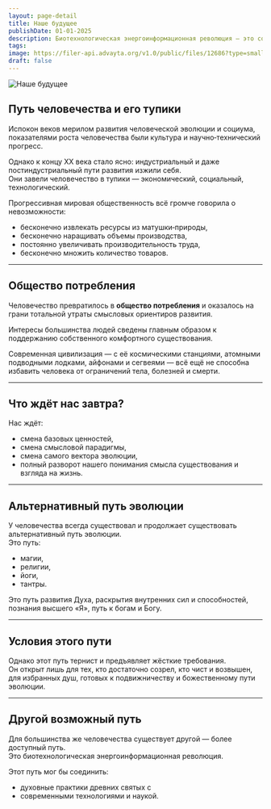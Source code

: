 ```yaml
---
layout: page-detail
title: Наше будущее
publishDate: 01-01-2025
description: Биотехнологическая энергоинформационная революция — это современный эволюционный путь, который объединяет духовные практики древних святых с достижениями современных биотехнологий и информационных технологий для совершенствования человека и перехода к новому уровню сознания и бессмертия.
tags:
image: https://filer-api.advayta.org/v1.0/public/files/12686?type=small
draft: false
---
```


![Наше будущее](https://filer-api.advayta.org/v1.0/public/files/12686?size=medium "Наше будущее") 

## Путь человечества и его тупики

Испокон веков мерилом развития человеческой эволюции и социума, показателями роста человечества были культура и научно‑технический прогресс.

Однако к концу XX века стало ясно: индустриальный и даже постиндустриальный пути развития изжили себя.  
Они завели человечество в тупики — экономический, социальный, технологический.

Прогрессивная мировая общественность всё громче говорила о невозможности:

- бесконечно извлекать ресурсы из матушки‑природы,
- бесконечно наращивать объемы производства,
- постоянно увеличивать производительность труда,
- бесконечно множить количество товаров.

---
## Общество потребления

Человечество превратилось в **общество потребления** и оказалось на грани тотальной утраты смысловых ориентиров развития.

Интересы большинства людей сведены главным образом к поддержанию собственного комфортного существования.

Современная цивилизация — с её космическими станциями, атомными подводными лодками, айфонами и сегвеями — всё ещё не способна избавить человека от ограничений тела, болезней и смерти.

---
## Что ждёт нас завтра?

Нас ждёт:

- смена базовых ценностей,
- смена смысловой парадигмы,
- смена самого вектора эволюции,
- полный разворот нашего понимания смысла существования и взгляда на жизнь.

---
## Альтернативный путь эволюции

У человечества всегда существовал и продолжает существовать альтернативный путь эволюции.  
Это путь:

- магии,
- религии,
- йоги,
- тантры.

Это путь развития Духа, раскрытия внутренних сил и способностей, познания высшего «Я», путь к богам и Богу.

---
## Условия этого пути

Однако этот путь тернист и предъявляет жёсткие требования.  
Он открыт лишь для тех, кто достаточно созрел, кто чист и возвышен, для избранных душ, готовых к подвижничеству и божественному пути эволюции.

---
## Другой возможный путь

Для большинства же человечества существует другой — более доступный путь.  
Это биотехнологическая энергоинформационная революция.

Этот путь мог бы соединить:

- духовные практики древних святых  с
- современными технологиями и наукой.